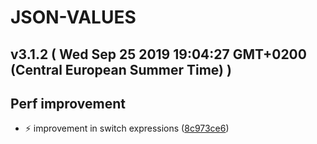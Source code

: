 # JSON-VALUES
## v3.1.2  ( Wed Sep 25 2019 19:04:27 GMT+0200 (Central European Summer Time) )

## Perf improvement
  - ⚡️ improvement in switch expressions
  ([8c973ce6](https://github.com/imrafaelmerino/json-values/commit/8c973ce6f8d03d42ffdf2c868dde451b834428a0))




